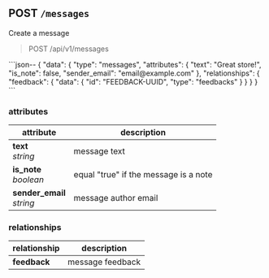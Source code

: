 ## POST `/messages`

Create a message

<blockquote class="lang-specific"><p>POST /api/v1/messages</p></blockquote>
```json--
{
  "data": {
    "type": "messages",
    "attributes": {
      "text": "Great store!",
      "is_note": false,
      "sender_email": "email@example.com"
    },
    "relationships": {
      "feedback": {
        "data": { "id": "FEEDBACK-UUID", "type": "feedbacks" }
      }
    }
}
```

### attributes

attribute          | description
------------- | -------------
__text__<br>_string_ | message text
__is_note__<br>_boolean_ | equal "true" if the message is a note
__sender_email__<br>_string_ | message author email

### relationships

relationship          | description
------------------------------ | -------------
__feedback__  | message feedback